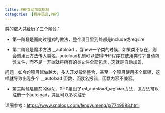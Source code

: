 ```yaml
---
title: PHP自动加载机制
categories: [程序语言,PHP]
---
```


类的载入共经历了三个阶段：

- 第一阶段是面向过程式的做法，整个项目里到处都是include或require

- 第二阶段是魔术方法 __autoload ，当new一个类的时候，如果类不存在，则会调用此方法传入类名。autoload机制可以使得PHP程序在使用类时才自动包含文件，而不是一开始就将所有的类文件全部包含，这就是自动加载，

​       问题：如今的项目越做越大，多人开发最终整合，甚至一个项目使用多个框架，这样就导致出现多个 __autoload 函数，函数名报错，函数内容不兼容。

- 第三阶段是目前的做法，PHP推出了spl_autoload_register方法，该方法可以注册一个autoload，并且可以多次注册



详细参考：https://www.cnblogs.com/fengyumeng/p/7749988.html